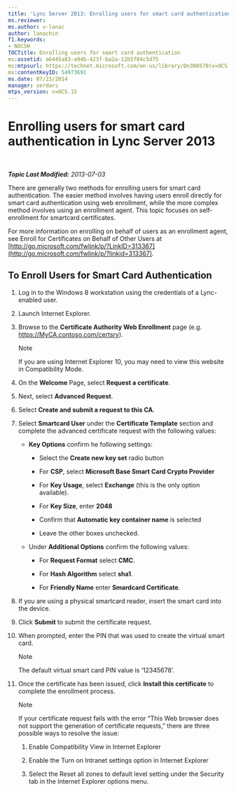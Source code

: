 ```yaml
---
title: 'Lync Server 2013: Enrolling users for smart card authentication'
ms.reviewer: 
ms.author: v-lanac
author: lanachin
f1.keywords:
- NOCSH
TOCTitle: Enrolling users for smart card authentication
ms:assetid: a6445a83-a94b-423f-ba2a-12b5f84c5d75
ms:mtpsurl: https://technet.microsoft.com/en-us/library/Dn308570(v=OCS.15)
ms:contentKeyID: 54973691
ms.date: 07/23/2014
manager: serdars
mtps_version: v=OCS.15
---
```


<div data-xmlns="http://www.w3.org/1999/xhtml">

<div class="topic" data-xmlns="http://www.w3.org/1999/xhtml" data-msxsl="urn:schemas-microsoft-com:xslt" data-cs="http://msdn.microsoft.com/en-us/">

<div data-asp="http://msdn2.microsoft.com/asp">

# Enrolling users for smart card authentication in Lync Server 2013

</div>

<div id="mainSection">

<div id="mainBody">

<span> </span>

_**Topic Last Modified:** 2013-07-03_

There are generally two methods for enrolling users for smart card authentication. The easier method involves having users enroll directly for smart card authentication using web enrollment, while the more complex method involves using an enrollment agent. This topic focuses on self-enrollment for smartcard certificates.

For more information on enrolling on behalf of users as an enrollment agent, see Enroll for Certificates on Behalf of Other Users at [http://go.microsoft.com/fwlink/p/?LinkID=313367](http://go.microsoft.com/fwlink/p/?linkid=313367).

<div>

## To Enroll Users for Smart Card Authentication

1.  Log in to the Windows 8 workstation using the credentials of a Lync-enabled user.

2.  Launch Internet Explorer.

3.  Browse to the **Certificate Authority Web Enrollment** page (e.g. https://MyCA.contoso.com/certsrv).
    
    <div>
    

    > [!NOTE]  
    > If you are using Internet Explorer 10, you may need to view this website in Compatibility Mode.

    
    </div>

4.  On the **Welcome** Page, select **Request a certificate**.

5.  Next, select **Advanced Request**.

6.  Select **Create and submit a request to this CA**.

7.  Select **Smartcard User** under the **Certificate Template** section and complete the advanced certificate request with the following values:
    
      - **Key Options** confirm he following settings:
        
          - Select the **Create new key set** radio button
        
          - For **CSP**, select **Microsoft Base Smart Card Crypto Provider**
        
          - For **Key Usage**, select **Exchange** (this is the only option available).
        
          - For **Key Size**, enter **2048**
        
          - Confirm that **Automatic key container name** is selected
        
          - Leave the other boxes unchecked.
    
      - Under **Additional Options** confirm the following values:
        
          - For **Request Format** select **CMC**.
        
          - For **Hash Algorithm** select **sha1**.
        
          - For **Friendly Name** enter **Smardcard Certificate**.

8.  If you are using a physical smartcard reader, insert the smart card into the device.

9.  Click **Submit** to submit the certificate request.

10. When prompted, enter the PIN that was used to create the virtual smart card.
    
    <div>
    

    > [!NOTE]  
    > The default virtual smart card PIN value is ‘12345678’.

    
    </div>

11. Once the certificate has been issued, click **Install this certificate** to complete the enrollment process.
    
    <div>
    

    > [!NOTE]  
    > If your certificate request fails with the error “This Web browser does not support the generation of certificate requests,” there are three possible ways to resolve the issue: 
    > <OL>
    > <LI>
    > <P>Enable Compatibility View in Internet Explorer</P>
    > <LI>
    > <P>Enable the Turn on Intranet settings option in Internet Explorer</P>
    > <LI>
    > <P>Select the Reset all zones to default level setting under the Security tab in the Internet Explorer options menu.</P></LI></OL>

    
    </div>

</div>

</div>

<span> </span>

</div>

</div>

</div>

